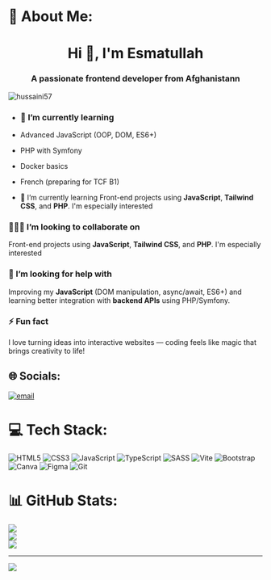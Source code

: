 # 💫 About Me:
<h1 align="center">Hi 👋, I'm Esmatullah</h1>
<h3 align="center">A passionate frontend developer from Afghanistann</h3>

<p align="left"> <img src="https://komarev.com/ghpvc/?username=hussaini57&label=Profile%20views&color=0e75b6&style=flat" alt="hussaini57" /> </p>

- ### 🌱 I’m currently learning  
- Advanced JavaScript (OOP, DOM, ES6+)
- PHP with Symfony  
- Docker basics  
- French (preparing for TCF B1)

- 🌱 I’m currently learning 
Front-end projects using **JavaScript**, **Tailwind CSS**, and **PHP**. I'm especially interested
### 🧑‍🤝‍🧑 I’m looking to collaborate on  
Front-end projects using **JavaScript**, **Tailwind CSS**, and **PHP**. I'm especially interested
### 🤝 I’m looking for help with  
Improving my **JavaScript** (DOM manipulation, async/await, ES6+) and learning better integration with **backend APIs** using PHP/Symfony.
### ⚡ Fun fact  
I love turning ideas into interactive websites — coding feels like magic that brings creativity to life!
## 🌐 Socials:
[![email](https://img.shields.io/badge/Email-D14836?logo=gmail&logoColor=white)](mailto:e.ehsas2024@gmail.com) 

# 💻 Tech Stack:
![HTML5](https://img.shields.io/badge/html5-%23E34F26.svg?style=for-the-badge&logo=html5&logoColor=white) ![CSS3](https://img.shields.io/badge/css3-%231572B6.svg?style=for-the-badge&logo=css3&logoColor=white) ![JavaScript](https://img.shields.io/badge/javascript-%23323330.svg?style=for-the-badge&logo=javascript&logoColor=%23F7DF1E) ![TypeScript](https://img.shields.io/badge/typescript-%23007ACC.svg?style=for-the-badge&logo=typescript&logoColor=white) ![SASS](https://img.shields.io/badge/SASS-hotpink.svg?style=for-the-badge&logo=SASS&logoColor=white) ![Vite](https://img.shields.io/badge/vite-%23646CFF.svg?style=for-the-badge&logo=vite&logoColor=white) ![Bootstrap](https://img.shields.io/badge/bootstrap-%238511FA.svg?style=for-the-badge&logo=bootstrap&logoColor=white) ![Canva](https://img.shields.io/badge/Canva-%2300C4CC.svg?style=for-the-badge&logo=Canva&logoColor=white) ![Figma](https://img.shields.io/badge/figma-%23F24E1E.svg?style=for-the-badge&logo=figma&logoColor=white) ![Git](https://img.shields.io/badge/git-%23F05033.svg?style=for-the-badge&logo=git&logoColor=white)
# 📊 GitHub Stats:
![](https://github-readme-stats.vercel.app/api?username=Hussaini57&theme=dark&hide_border=true&include_all_commits=true&count_private=false)<br/>
![](https://nirzak-streak-stats.vercel.app/?user=Hussaini57&theme=dark&hide_border=true)<br/>
![](https://github-readme-stats.vercel.app/api/top-langs/?username=Hussaini57&theme=dark&hide_border=true&include_all_commits=true&count_private=false&layout=compact)

---
[![](https://visitcount.itsvg.in/api?id=Hussaini57&icon=0&color=0)](https://visitcount.itsvg.in)

<!-- Proudly created with GPRM ( https://gprm.itsvg.in ) -->
